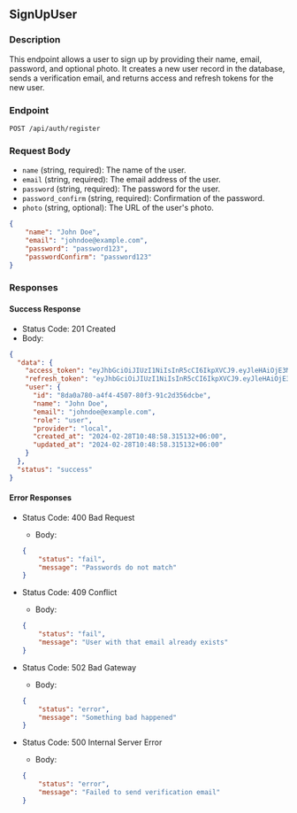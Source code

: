 ## SignUpUser

### Description
This endpoint allows a user to sign up by providing their name, email, password, and optional photo. It creates a new user record in the database, sends a verification email, and returns access and refresh tokens for the new user.

### Endpoint
`POST /api/auth/register`

### Request Body
- `name` (string, required): The name of the user.
- `email` (string, required): The email address of the user.
- `password` (string, required): The password for the user.
- `password_confirm` (string, required): Confirmation of the password.
- `photo` (string, optional): The URL of the user's photo.

```json
{
    "name": "John Doe",
    "email": "johndoe@example.com",
    "password": "password123",
    "passwordConfirm": "password123"
}
```

### Responses

#### Success Response
- Status Code: 201 Created
- Body:

```json
{
  "data": {
    "access_token": "eyJhbGciOiJIUzI1NiIsInR5cCI6IkpXVCJ9.eyJleHAiOjE3MDkwOTkzNDEsImlhdCI6MTcwOTA5NTc0MSwibmJmIjoxNzA5MDk1NzQxLCJzdWIiOiI4ZGEwYTc4MC1hNGY0LTQ1MDctODBmMy05MWMyZDM1NmRjYmUifQ.4RIzaebgpQA8A1PtKJiPPsD4kZgTAlLvvtolDBuOhJ8",
    "refresh_token": "eyJhbGciOiJIUzI1NiIsInR5cCI6IkpXVCJ9.eyJleHAiOjE3MDk0NDEzNDEsImlhdCI6MTcwOTA5NTc0MSwic3ViIjoiOGRhMGE3ODAtYTRmNC00NTA3LTgwZjMtOTFjMmQzNTZkY2JlIn0.-9zwj9llimER7EXMWRHQ0LBK1VtoskUjLS2jWefsLMA",
    "user": {
      "id": "8da0a780-a4f4-4507-80f3-91c2d356dcbe",
      "name": "John Doe",
      "email": "johndoe@example.com",
      "role": "user",
      "provider": "local",
      "created_at": "2024-02-28T10:48:58.315132+06:00",
      "updated_at": "2024-02-28T10:48:58.315132+06:00"
    }
  },
  "status": "success"
}
```

#### Error Responses
- Status Code: 400 Bad Request
    - Body:

  ```json
  {
      "status": "fail",
      "message": "Passwords do not match"
  }
  ```

- Status Code: 409 Conflict
    - Body:

  ```json
  {
      "status": "fail",
      "message": "User with that email already exists"
  }
  ```

- Status Code: 502 Bad Gateway
    - Body:

  ```json
  {
      "status": "error",
      "message": "Something bad happened"
  }
  ```

- Status Code: 500 Internal Server Error
    - Body:

  ```json
  {
      "status": "error",
      "message": "Failed to send verification email"
  }
  ```
